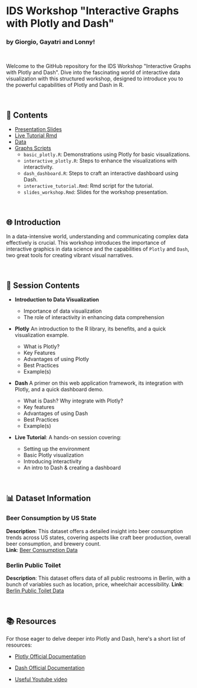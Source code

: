 # IDS Workshop "Interactive Graphs with Plotly and Dash" 
### by Giorgio, Gayatri and Lonny!

<br>

Welcome to the GitHub repository for the IDS Workshop  "Interactive Graphs with Plotly and Dash". Dive into the fascinating world of interactive data visualization with this structured workshop, designed to introduce you to the powerful capabilities of Plotly and Dash in R.

<br>

## 📑 Contents
- [Presentation Slides]()
- [Live Tutorial Rmd]()
- [Data]()
- [Graphs Scripts]()
  - `basic_plotly.R`: Demonstrations using Plotly for basic visualizations.
  - `interactive_plotly.R`: Steps to enhance the visualizations with interactivity.
  - `dash_dashboard.R`: Steps to craft an interactive dashboard using Dash.
  - `interactive_tutorial.Rmd`: Rmd script for the tutorial.
  - `slides_workshop.Rmd`: Slides for the workshop presentation.

<br>

## 🌐 Introduction
In a data-intensive world, understanding and communicating complex data effectively is crucial. This workshop introduces the importance of interactive graphics in data science and the capabilities of `Plotly` and `Dash`, two great tools for creating vibrant visual narratives.

<br>

## 📘 Session Contents

- **Introduction to Data Visualization**
  - Importance of data visualization
  - The role of interactivity in enhancing data comprehension
  
- **Plotly**
  An introduction to the R library, its benefits, and a quick visualization example. 
  - What is Plotly?
  - Key Features
  - Advantages of using Plotly
  - Best Practices
  - Example(s)

- **Dash**
  A primer on this web application framework, its integration with Plotly, and a quick dashboard demo.
  - What is Dash? Why integrate with Plotly?
  - Key features
  - Advantages of using Dash
  - Best Practices
  - Example(s)
  
- **Live Tutorial**: A hands-on session covering:
  - Setting up the environment
  - Basic Plotly visualization
  - Introducing interactivity
  - An intro to Dash & creating a dashboard

<br>

## 📊 Dataset Information

### Beer Consumption by US State
**Description**: This dataset offers a detailed insight into beer consumption trends across US states, covering aspects like craft beer production, overall beer consumption, and brewery count.  
**Link**: [Beer Consumption Data](https://github.com/plotly/datasets/blob/master/beers.csv)


### Berlin Public Toilet
**Description**: This dataset offers data of all public restrooms in Berlin, with a bunch of variables such as location, price, wheelchair accessibility.
**Link**: [Berlin Public Toilet Data](https://www.kaggle.com/datasets/ryanjt/berlin-public-toilets-location/)


<br>

## 📚 Resources
For those eager to delve deeper into Plotly and Dash, here's a short list of resources:

- [Plotly Official Documentation](https://plotly.com/r/) 

- [Dash Official Documentation](https://dashr.plotly.com/)

- [Useful Youtube video](https://www.youtube.com/watch?v=WmofiOklux8)

<br>

